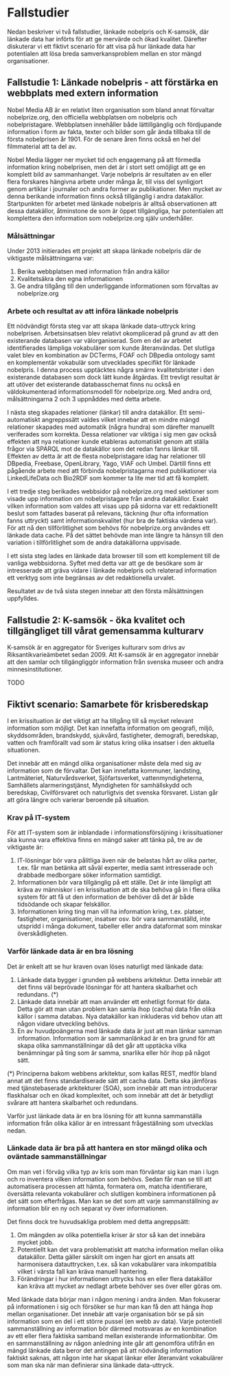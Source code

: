 # Fallstudier
Nedan beskriver vi två fallstudier, länkade nobelpris och K-samsök, där länkade data har införts för att ge mervärde och ökad kvalitet. Därefter diskuterar vi ett fiktivt scenario för att visa på hur länkade data har potentialen att lösa breda samverkansproblem mellan en stor mängd organisationer.

## Fallstudie 1: Länkade nobelpris - att förstärka en webbplats med extern information
Nobel Media AB är en relativt liten organisation som bland annat förvaltar nobelprize.org, den officiella webbplatsen om nobelpris och nobelpristagare. Webbplatsen innehåller både lättillgänglig och fördjupande information i form av fakta, texter och bilder som går ända tillbaka till de första nobelprisen år 1901. För de senare åren finns också en hel del filmmaterial att ta del av.

Nobel Media lägger ner mycket tid och engagemang på att förmedla information kring nobelprisen, men det är i stort sett omöjligt att ge en komplett bild av sammanhanget. Varje nobelpris är resultaten av en eller flera forskares hängivna arbete under många år, till viss del synligjort genom artiklar i journaler och andra former av publikationer. Men mycket av denna berikande information finns också tillgänglig i andra datakällor. Startpunkten för arbetet med länkade nobelpris är alltså observationen att dessa datakällor, åtminstone de som är öppet tillgängliga, har potentialen att komplettera den information som nobelprize.org själv underhåller.

### Målsättningar
Under 2013 initierades ett projekt att skapa länkade nobelpris där de viktigaste målsättningarna var:

1. Berika webbplatsen med information från andra källor
2. Kvalitetsäkra den egna informationen
3. Ge andra tillgång till den underliggande informationen som förvaltas av nobelprize.org

### Arbete och resultat av att införa länkade nobelpris
Ett nödvändigt första steg var att skapa länkade data-uttryck kring nobelprisen. Arbetsinsatsen blev relativt okomplicerad på grund av att den existerande databasen var välorganiserad. Som en del av arbetet identifierades lämpliga vokabulärer som kunde återanvändas. Det slutliga valet blev en kombination av DCTerms, FOAF och DBpedia ontology samt en komplementär vokabulär som utvecklades specifikt för länkade nobelpris. I denna process upptäcktes några smärre kvalitetsbrister i den existerande databasen som dock lätt kunde åtgärdas. Ett trevligt resultat är att utöver det existerande databasschemat finns nu också en väldokumenterad informationsmodell för nobelprize.org. Med andra ord, målsättningarna 2 och 3 uppnåddes med detta arbete.

I nästa steg skapades relationer (länkar) till andra datakällor. Ett semi-automatiskt angreppssätt valdes vilket innebar att en mindre mängd relationer skapades med automatik (några hundra) som därefter manuellt veriferades som korrekta. Dessa relationer var viktiga i sig men gav också effekten att nya relationer kunde etableras automatiskt genom att ställa frågor via SPARQL mot de datakällor som det redan fanns länkar till. Effekten av detta är att de flesta nobelpristagare idag har relationer till DBpedia, Freebase, OpenLibrary, Yago, VIAF
och Umbel. Därtill finns ett pågående arbete med att förbinda nobelpristagarna med publikationer via LinkedLifeData och Bio2RDF som kommer ta lite mer tid att få komplett.

I ett tredje steg berikades webbsidor på nobelprize.org med sektioner som visade upp information om nobelpristagare från andra datakällor. Exakt vilken information som valdes att visas upp på sidorna var ett redaktionellt beslut som fattades baserat på relevans, täckning (hur ofta information fanns uttryckt) samt informationskvalitet (hur bra de faktiska värdena var). För att nå den tillförlitlighet som behövs för nobelprize.org användes ett länkade data cache. På det sättet behövde man inte längre ta hänsyn till den variation i tillförlitlighet som de andra datakällorna uppvisade.

I ett sista steg lades en länkade data browser till som ett komplement till de vanliga webbsidorna. Syftet med detta var att ge de besökare som är intresserade att gräva vidare i länkade nobelpris och relaterad information ett verktyg som inte begränsas av det redaktionella urvalet.

Resultatet av de två sista stegen innebar att den första målsättningen uppfylldes.

## Fallstudie 2: K-samsök - öka kvalitet och tillgängliget till vårat gemensamma kulturarv
K-samsök är en aggregator för Sveriges kulturarv som drivs av Riksantikvarieämbetet sedan 2009. Att K-samsök är en aggregator innebär att den samlar och tillgängliggör information från svenska museer och andra minnesinstitutioner. 

TODO

## Fiktivt scenario: Samarbete för krisberedskap

I en krissituation är det viktigt att ha tillgång till så mycket relevant information som möjligt. Det kan innefatta information om geografi, miljö, skyddsområden, brandskydd, sjukvård, fastigheter, demografi, beredskap, vatten och framförallt vad som är status kring olika insatser i den aktuella situationen. 

Det innebär att en mängd olika organisationer måste dela med sig av information som de förvaltar. Det kan innefatta kommuner, landsting, Lantmäteriet, Naturvårdsverket, Sjöfartsverket, vattenmyndigheterna, Samhällets alarmeringstjänst, Myndigheten för samhällskydd och beredskap, Civilförsvaret och naturligtvis det svenska försvaret. Listan går att göra längre och varierar beroende på situation.

### Krav på IT-system
För att IT-system som är inblandade i informationsförsöjning i krissituationer ska kunna vara effektiva finns en mängd saker att tänka på, tre av de viktigaste är:

1. IT-lösningar bör vara pålitliga även när de belastas hårt av olika parter, t.ex. får man betänka att såväl experter, media samt intresserade och drabbade medborgare söker information samtidigt. 
2. Informationen bör vara tillgänglig på ett ställe. Det är inte lämpligt att kräva av människor i en krissituation att de ska behöva gå in i flera olika system för att få ut den information de behöver då det är både tidsödande och skapar felskällor.
3. Informationen kring ting man vill ha information kring, t.ex. platser, fastigheter, organisationer, insatser osv. bör vara sammanställd, inte utspridd i många dokument, tabeller eller andra dataformat som minskar överskådligheten.

### Varför länkade data är en bra lösning

Det är enkelt att se hur kraven ovan löses naturligt med länkade data:

1. Länkade data bygger i grunden på webbens arkitektur. Detta innebär att det finns väl beprövade lösningar för att hantera skalbarhet och redundans. (*) 
2. Länkade data innebär att man använder ett enhetligt format för data. Detta gör att man utan problem kan samla ihop (cacha) data från olika källor i samma databas. Nya datakällor kan inkluderas vid behov utan att någon vidare utveckling behövs.
3. En av huvudpoängerna med länkade data är just att man länkar samman information. Information som är sammanlänkad är en bra grund för att skapa olika sammanställningar då det går att upptäcka vilka benämningar på ting som är samma, snarlika eller hör ihop på något sätt.

(*) Principerna bakom webbens arkitektur, som kallas REST, medför bland annat att det finns standardiserade sätt att cacha data. Detta ska jämföras med tjänstebaserade arkitekturer (SOA), som innebär att man introducerar flaskhalsar och en ökad komplexitet, och som innebär att det är betydligt svårare att hantera skalbarhet och redundans.

Varför just länkade data är en bra lösning för att kunna sammanställa information från olika källor är en intressant frågeställning som utvecklas nedan.

### Länkade data är bra på att hantera en stor mängd olika och oväntade sammanställningar

Om man vet i förväg vilka typ av kris som man förväntar sig kan man i lugn och ro inventera vilken information som behövs. Sedan får man se till att automatisera processen att hämta, formatera om, matcha identifierare, översätta relevanta vokabulärer och slutligen kombinera informationen på det sätt som efterfrågas. Man kan se det som att varje sammanställning av information blir en ny och separat vy över informationen.

Det finns dock tre huvudsakliga problem med detta angreppsätt:
1. Om mängden av olika potentiella kriser är stor så kan det innebära mycket jobb. 
2. Potentiellt kan det vara problematiskt att matcha information mellan olika datakällor. Detta gäller särskilt om ingen har gjort en ansats att harmonisera datauttrycken, t.ex. så kan vokabulärer vara inkompatibla vilket i värsta fall kan kräva manuell hantering. 
3. Förändringar i hur informationen uttrycks hos en eller flera datakällor kan kräva att mycket av nedlagt arbete behöver ses över eller göras om.

Med länkade data börjar man i någon mening i andra änden. Man fokuserar på informationen i sig och försöker se hur man kan få den att hänga ihop mellan organisationer. Det innebär att varje organisation bör se på sin information som en del i ett större pussel (en webb av data). Varje potentiell sammanställning av information bör därmed motsvaras av en kombination av ett eller flera faktiska samband mellan existerande informationbitar. Om en sammanställning av någon anledning inte går att genomföra utifrån en mängd länkade data beror det antingen på att nödvändig information faktiskt saknas, att någon inte har skapat länkar eller återanvänt vokabulärer som man ska när man definierar sina länkade data-uttryck.